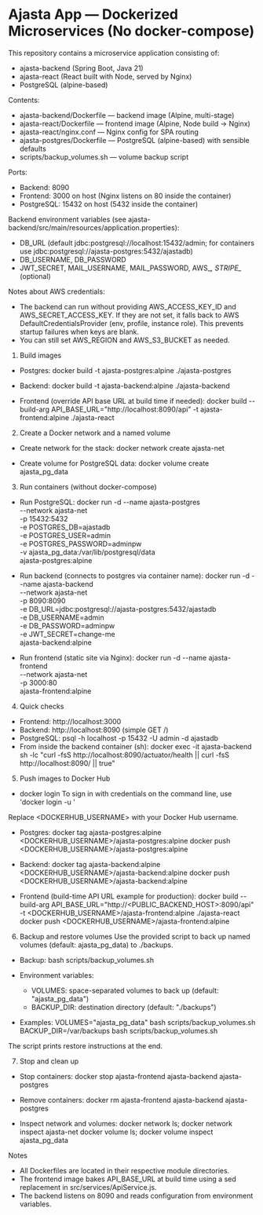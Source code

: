 # Ajasta App — Dockerized Microservices (No docker-compose)

This repository contains a microservice application consisting of:
- ajasta-backend (Spring Boot, Java 21)
- ajasta-react (React built with Node, served by Nginx)
- PostgreSQL (alpine-based)

Contents:
- ajasta-backend/Dockerfile — backend image (Alpine, multi-stage)
- ajasta-react/Dockerfile — frontend image (Alpine, Node build -> Nginx)
- ajasta-react/nginx.conf — Nginx config for SPA routing
- ajasta-postgres/Dockerfile — PostgreSQL (alpine-based) with sensible defaults
- scripts/backup_volumes.sh — volume backup script

Ports:
- Backend: 8090
- Frontend: 3000 on host (Nginx listens on 80 inside the container)
- PostgreSQL: 15432 on host (5432 inside the container)

Backend environment variables (see ajasta-backend/src/main/resources/application.properties):
- DB_URL (default jdbc:postgresql://localhost:15432/admin; for containers use jdbc:postgresql://ajasta-postgres:5432/ajastadb)
- DB_USERNAME, DB_PASSWORD
- JWT_SECRET, MAIL_USERNAME, MAIL_PASSWORD, AWS_*, STRIPE_* (optional)

Notes about AWS credentials:
- The backend can run without providing AWS_ACCESS_KEY_ID and AWS_SECRET_ACCESS_KEY. If they are not set, it falls back to AWS DefaultCredentialsProvider (env, profile, instance role). This prevents startup failures when keys are blank.
- You can still set AWS_REGION and AWS_S3_BUCKET as needed.

1) Build images
- Postgres:
  docker build -t ajasta-postgres:alpine ./ajasta-postgres

- Backend:
  docker build -t ajasta-backend:alpine ./ajasta-backend

- Frontend (override API base URL at build time if needed):
  docker build --build-arg API_BASE_URL="http://localhost:8090/api" -t ajasta-frontend:alpine ./ajasta-react

2) Create a Docker network and a named volume
- Create network for the stack:
  docker network create ajasta-net

- Create volume for PostgreSQL data:
  docker volume create ajasta_pg_data

3) Run containers (without docker-compose)
- Run PostgreSQL:
  docker run -d --name ajasta-postgres \
    --network ajasta-net \
    -p 15432:5432 \
    -e POSTGRES_DB=ajastadb \
    -e POSTGRES_USER=admin \
    -e POSTGRES_PASSWORD=adminpw \
    -v ajasta_pg_data:/var/lib/postgresql/data \
    ajasta-postgres:alpine

- Run backend (connects to postgres via container name):
  docker run -d --name ajasta-backend \
    --network ajasta-net \
    -p 8090:8090 \
    -e DB_URL=jdbc:postgresql://ajasta-postgres:5432/ajastadb \
    -e DB_USERNAME=admin \
    -e DB_PASSWORD=adminpw \
    -e JWT_SECRET=change-me \
    ajasta-backend:alpine

- Run frontend (static site via Nginx):
  docker run -d --name ajasta-frontend \
    --network ajasta-net \
    -p 3000:80 \
    ajasta-frontend:alpine

4) Quick checks
- Frontend: http://localhost:3000
- Backend:  http://localhost:8090 (simple GET /)
- PostgreSQL: psql -h localhost -p 15432 -U admin -d ajastadb
- From inside the backend container (sh):
  docker exec -it ajasta-backend sh -lc "curl -fsS http://localhost:8090/actuator/health || curl -fsS http://localhost:8090/ || true"

5) Push images to Docker Hub
 - docker login
   To sign in with credentials on the command line, use 'docker login -u <username>'

Replace <DOCKERHUB_USERNAME> with your Docker Hub username.

- Postgres:
  docker tag ajasta-postgres:alpine <DOCKERHUB_USERNAME>/ajasta-postgres:alpine
  docker push <DOCKERHUB_USERNAME>/ajasta-postgres:alpine

- Backend:
  docker tag ajasta-backend:alpine <DOCKERHUB_USERNAME>/ajasta-backend:alpine
  docker push <DOCKERHUB_USERNAME>/ajasta-backend:alpine

- Frontend (build-time API URL example for production):
  docker build --build-arg API_BASE_URL="http://<PUBLIC_BACKEND_HOST>:8090/api" -t <DOCKERHUB_USERNAME>/ajasta-frontend:alpine ./ajasta-react
  docker push <DOCKERHUB_USERNAME>/ajasta-frontend:alpine

6) Backup and restore volumes
Use the provided script to back up named volumes (default: ajasta_pg_data) to ./backups.

- Backup:
  bash scripts/backup_volumes.sh

- Environment variables:
  - VOLUMES: space-separated volumes to back up (default: "ajasta_pg_data")
  - BACKUP_DIR: destination directory (default: "./backups")

- Examples:
  VOLUMES="ajasta_pg_data" bash scripts/backup_volumes.sh
  BACKUP_DIR=/var/backups bash scripts/backup_volumes.sh

The script prints restore instructions at the end.

7) Stop and clean up
- Stop containers:
  docker stop ajasta-frontend ajasta-backend ajasta-postgres

- Remove containers:
  docker rm ajasta-frontend ajasta-backend ajasta-postgres

- Inspect network and volumes:
  docker network ls; docker network inspect ajasta-net
  docker volume ls; docker volume inspect ajasta_pg_data

Notes
- All Dockerfiles are located in their respective module directories.
- The frontend image bakes API_BASE_URL at build time using a sed replacement in src/services/ApiService.js.
- The backend listens on 8090 and reads configuration from environment variables.
